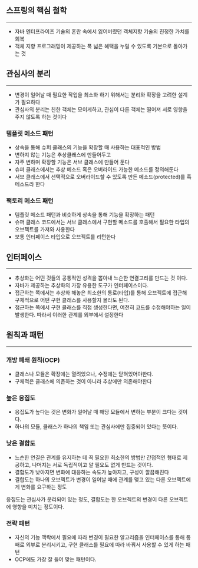 ## 스프링의 핵심 철학
---
- 자바 엔터프라이즈 기술의 혼란 속에서 잃어버렸던 객체지향 기술의 진정한 가치를 회복
- 객체 지향 프로그래밍이 제공하는 폭 넓은 혜택을 누릴 수 있도록 기본으로 돌아가는 것

## 관심사의 분리
---
- 변경이 일어날 때 필요한 작업을 최소화 하기 위해서는 분리와 확장을 고려한 설계가 필요하다
- 관심사의 분리는 친한 객체는 모이게하고, 관심이 다른 객체는 떨어져 서로 영향을 주지 않도록 하는 것이다

### 템플릿 메소드 패턴
- 상속을 통해 슈퍼 클래스의 기능을 확장할 때 사용하는 대표적인 방법
- 변하지 않는 기능은 추상클래스에 만들어두고
- 자주 변하며 확장할 기능은 서브 클래스에 만들어 둔다
- 슈퍼 클래스에서는 추상 메소드 혹은 오버라이드 가능한 메소드를 정의해둔다
- 서브 클래스에서 선택적으로 오버라이드할 수 있도록 만든 메소드(protected)를 훅 메소드라 한다

### 팩토리 메소드 패턴
- 템플릿 메소드 패턴과 비슷하게 상속을 통해 기능을 확장하는 패턴
- 슈퍼 클래스 코드에서는 서브 클래스에서 구현할 메소드를 호출해서 필요한 타입의 오브젝트를 가져와 사용한다
- 보통 인터페이스 타입으로 오브젝트를 리턴한다
  
## 인터페이스
---
- 추상화는 어떤 것들의 공통적인 성격을 뽑아내 느슨한 연결고리를 만드는 것 이다.
- 자바가 제공하는 추상화의 가장 유용한 도구가 인터페이스이다.
- 접근하는 쪽에서는 추상화 해놓은 최소한의 통로(타입)를 통해 오브젝트에 접근해 구체적으로 어떤 구현 클래스를 사용할지 몰라도 된다.
- 접근하는 쪽에서 구현 클래스를 직접 생성한다면, 여전히 코드를 수정해야하는 일이 발생한다. 따라서 이러한 관계를 외부에서 설정한다

## 원칙과 패턴
---
### 개방 폐쇄 원칙(OCP)
- 클래스나 모듈은 확장에는 열려있으나, 수정에는 닫혀있어야한다.
- 구체적은 클래스에 의존하는 것이 아니라 추상에만 의존해야한다

### 높은 응집도
- 응집도가 높다는 것은 변화가 일어날 때 해당 모듈에서 변하는 부분이 크다는 것이다.
- 하나의 모듈, 클래스가 하나의 책임 또는 관심사에만 집중되어 있다는 뜻이다.

### 낮은 결합도
- 느슨한 연결은 관계를 유지하는 데 꼭 필요한 최소한의 방법만 간접적인 형태로 제공하고, 나머지는 서로 독립적이고 알 필요도 없게 만드는 것이다.
- 결합도가 낮아지면 변화에 대응하는 속도가 높아지고, 구성이 깔끔해진다
- 결합도는 하나의 오브젝트가 변경이 일어날 때에 관계를 맺고 있는 다른 오브젝트에게 변화를 요구하는 정도

응집도는 관심사가 분리되어 있는 정도, 결합도는 한 오브젝트의 변경이 다른 오브젝트에 영향을 미치는 정도이다.

### 전략 패턴
- 자신의 기능 맥락에서 필요에 따라 변경이 필요한 알고리즘을 인터페이스를 통해 통째로 외부로 분리시키고, 구현 클래스를 필요에 따라 바꿔서 사용할 수 있게 하는 패턴
- OCP에도 가장 잘 들어 맞는 패턴이다.
